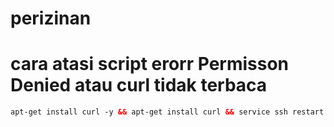 # perizinan

# cara atasi script erorr Permisson Denied atau curl tidak terbaca
```html
apt-get install curl -y && apt-get install curl && service ssh restart
```
